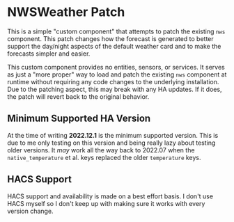 # NWSWeather Patch
This is a simple "custom component" that attempts to patch the existing
`nws` component. This patch changes how the forecast is generated to
better support the day/night aspects of the default weather card and to
make the forecasts simpler and easier.

This custom component provides no entities, sensors, or services. It
serves as just a "more proper" way to load and patch the existing `nws`
component at runtime without requiring any code changes to the
underlying installation. Due to the patching aspect, this may break with
any HA updates. If it does, the patch will revert back to the original
behavior.

## Minimum Supported HA Version
At the time of writing **2022.12.1** is the minimum supported version.
This is due to me only testing on this version and being really lazy
about testing older versions. It _may_ work all the way back to 2022.07
when the `native_temperature` et al. keys replaced the older
`temperature` keys.

## HACS Support
HACS support and availability is made on a best effort basis. I don't
use HACS myself so I don't keep up with making sure it works with every
version change.
